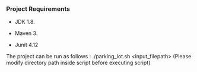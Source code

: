 ### Project Requirements

* JDK 1.8.

* Maven 3.

* Junit 4.12

The project can be run as follows :
 ./parking_lot.sh  <input_filepath>     (Please modify directory path inside script before executing script)
